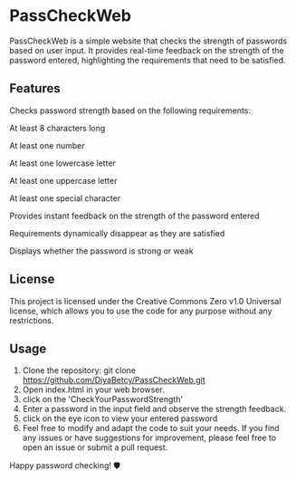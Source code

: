 # PassCheckWeb


PassCheckWeb is a simple website that checks the strength of passwords based on user input. It provides real-time feedback on the strength of the password entered, highlighting the requirements that need to be satisfied.

## Features


Checks password strength based on the following requirements:


At least 8 characters long


At least one number


At least one lowercase letter


At least one uppercase letter


At least one special character


Provides instant feedback on the strength of the password entered


Requirements dynamically disappear as they are satisfied


Displays whether the password is strong or weak


## License


This project is licensed under the Creative Commons Zero v1.0 Universal license, which allows you to use the code for any purpose without any restrictions.

## Usage


1. Clone the repository: git clone https://github.com/DiyaBetcy/PassCheckWeb.git
2. Open index.html in your web browser.
3. click on the 'CheckYourPasswordStrength'
4. Enter a password in the input field and observe the strength feedback.
5. click on the eye icon to view your entered password
6. Feel free to modify and adapt the code to suit your needs. If you find any issues or have suggestions for improvement, please feel free to open an issue or submit a pull request.

Happy password checking! 🛡️
